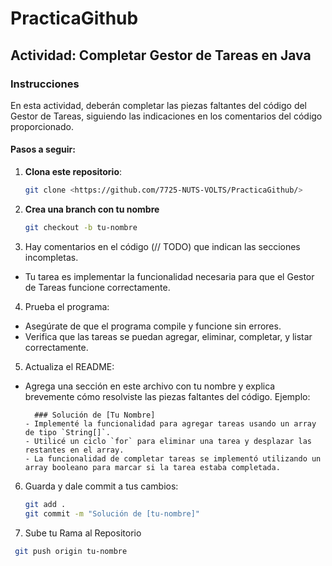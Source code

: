 # PracticaGithub
## Actividad: Completar Gestor de Tareas en Java

### Instrucciones

En esta actividad, deberán completar las piezas faltantes del código del Gestor de Tareas, siguiendo las indicaciones en los comentarios del código proporcionado.

#### Pasos a seguir:

1. **Clona este repositorio**:
   ```bash
   git clone <https://github.com/7725-NUTS-VOLTS/PracticaGithub/>
2. **Crea una branch con tu nombre**
    ```bash
   git checkout -b tu-nombre
3. Hay comentarios en el código (// TODO) que indican las secciones incompletas.
- Tu tarea es implementar la funcionalidad necesaria para que el Gestor de Tareas funcione correctamente.
4. Prueba el programa:
- Asegúrate de que el programa compile y funcione sin errores.
- Verifica que las tareas se puedan agregar, eliminar, completar, y listar correctamente.
5. Actualiza el README:
- Agrega una sección en este archivo con tu nombre y explica brevemente cómo resolviste las piezas faltantes del código.
Ejemplo: 
  ```
    ### Solución de [Tu Nombre]
  - Implementé la funcionalidad para agregar tareas usando un array de tipo `String[]`.
  - Utilicé un ciclo `for` para eliminar una tarea y desplazar las restantes en el array.
  - La funcionalidad de completar tareas se implementó utilizando un array booleano para marcar si la tarea estaba completada.
  ````
6. Guarda y dale commit a tus cambios:
   ````bash
   git add .
   git commit -m "Solución de [tu-nombre]"

7. Sube tu Rama al Repositorio 
  ````bash
   git push origin tu-nombre
````
